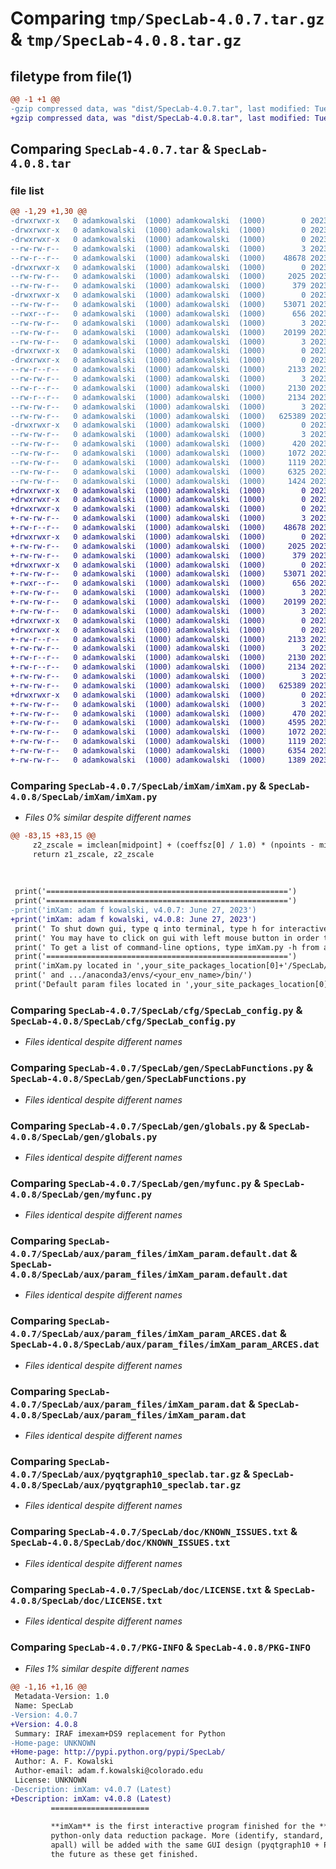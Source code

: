 # Comparing `tmp/SpecLab-4.0.7.tar.gz` & `tmp/SpecLab-4.0.8.tar.gz`

## filetype from file(1)

```diff
@@ -1 +1 @@
-gzip compressed data, was "dist/SpecLab-4.0.7.tar", last modified: Tue Jun 27 18:07:16 2023, max compression
+gzip compressed data, was "dist/SpecLab-4.0.8.tar", last modified: Tue Jun 27 18:37:10 2023, max compression
```

## Comparing `SpecLab-4.0.7.tar` & `SpecLab-4.0.8.tar`

### file list

```diff
@@ -1,29 +1,30 @@
-drwxrwxr-x   0 adamkowalski  (1000) adamkowalski  (1000)        0 2023-06-27 18:07:16.000000 SpecLab-4.0.7/
-drwxrwxr-x   0 adamkowalski  (1000) adamkowalski  (1000)        0 2023-06-27 18:07:16.000000 SpecLab-4.0.7/SpecLab/
-drwxrwxr-x   0 adamkowalski  (1000) adamkowalski  (1000)        0 2023-06-27 18:07:16.000000 SpecLab-4.0.7/SpecLab/imXam/
--rw-rw-r--   0 adamkowalski  (1000) adamkowalski  (1000)        3 2023-05-30 23:51:42.000000 SpecLab-4.0.7/SpecLab/imXam/__init__.py
--rw-r--r--   0 adamkowalski  (1000) adamkowalski  (1000)    48678 2023-06-27 18:04:41.000000 SpecLab-4.0.7/SpecLab/imXam/imXam.py
-drwxrwxr-x   0 adamkowalski  (1000) adamkowalski  (1000)        0 2023-06-27 18:07:16.000000 SpecLab-4.0.7/SpecLab/cfg/
--rw-rw-r--   0 adamkowalski  (1000) adamkowalski  (1000)     2025 2023-06-14 20:25:01.000000 SpecLab-4.0.7/SpecLab/cfg/SpecLab_config.py
--rw-rw-r--   0 adamkowalski  (1000) adamkowalski  (1000)      379 2023-06-15 15:54:47.000000 SpecLab-4.0.7/SpecLab/cfg/epar_imXam.py
-drwxrwxr-x   0 adamkowalski  (1000) adamkowalski  (1000)        0 2023-06-27 18:07:16.000000 SpecLab-4.0.7/SpecLab/gen/
--rw-rw-r--   0 adamkowalski  (1000) adamkowalski  (1000)    53071 2023-06-14 20:52:49.000000 SpecLab-4.0.7/SpecLab/gen/SpecLabFunctions.py
--rwxr--r--   0 adamkowalski  (1000) adamkowalski  (1000)      656 2023-06-02 18:44:11.000000 SpecLab-4.0.7/SpecLab/gen/globals.py
--rw-rw-r--   0 adamkowalski  (1000) adamkowalski  (1000)        3 2023-06-02 00:22:30.000000 SpecLab-4.0.7/SpecLab/gen/__init__.py
--rw-rw-r--   0 adamkowalski  (1000) adamkowalski  (1000)    20199 2023-06-14 19:40:28.000000 SpecLab-4.0.7/SpecLab/gen/myfunc.py
--rw-rw-r--   0 adamkowalski  (1000) adamkowalski  (1000)        3 2023-06-01 23:14:48.000000 SpecLab-4.0.7/SpecLab/__init__.py
-drwxrwxr-x   0 adamkowalski  (1000) adamkowalski  (1000)        0 2023-06-27 18:07:16.000000 SpecLab-4.0.7/SpecLab/aux/
-drwxrwxr-x   0 adamkowalski  (1000) adamkowalski  (1000)        0 2023-06-27 18:07:16.000000 SpecLab-4.0.7/SpecLab/aux/param_files/
--rw-r--r--   0 adamkowalski  (1000) adamkowalski  (1000)     2133 2023-06-26 18:07:15.000000 SpecLab-4.0.7/SpecLab/aux/param_files/imXam_param.default.dat
--rw-rw-r--   0 adamkowalski  (1000) adamkowalski  (1000)        3 2023-06-02 00:22:07.000000 SpecLab-4.0.7/SpecLab/aux/param_files/__init__.py
--rw-r--r--   0 adamkowalski  (1000) adamkowalski  (1000)     2130 2023-06-26 18:06:59.000000 SpecLab-4.0.7/SpecLab/aux/param_files/imXam_param_ARCES.dat
--rw-r--r--   0 adamkowalski  (1000) adamkowalski  (1000)     2134 2023-06-26 18:06:44.000000 SpecLab-4.0.7/SpecLab/aux/param_files/imXam_param.dat
--rw-rw-r--   0 adamkowalski  (1000) adamkowalski  (1000)        3 2023-06-02 00:21:46.000000 SpecLab-4.0.7/SpecLab/aux/__init__.py
--rw-rw-r--   0 adamkowalski  (1000) adamkowalski  (1000)   625389 2023-05-30 23:11:52.000000 SpecLab-4.0.7/SpecLab/aux/pyqtgraph10_speclab.tar.gz
-drwxrwxr-x   0 adamkowalski  (1000) adamkowalski  (1000)        0 2023-06-27 18:07:16.000000 SpecLab-4.0.7/SpecLab/doc/
--rw-rw-r--   0 adamkowalski  (1000) adamkowalski  (1000)        3 2023-06-02 00:22:19.000000 SpecLab-4.0.7/SpecLab/doc/__init__.py
--rw-rw-r--   0 adamkowalski  (1000) adamkowalski  (1000)      420 2023-06-26 17:45:13.000000 SpecLab-4.0.7/SpecLab/doc/CHANGELOG.txt
--rw-rw-r--   0 adamkowalski  (1000) adamkowalski  (1000)     1072 2023-06-26 17:41:16.000000 SpecLab-4.0.7/SpecLab/doc/KNOWN_ISSUES.txt
--rw-rw-r--   0 adamkowalski  (1000) adamkowalski  (1000)     1119 2023-06-14 15:39:40.000000 SpecLab-4.0.7/SpecLab/doc/LICENSE.txt
--rw-rw-r--   0 adamkowalski  (1000) adamkowalski  (1000)     6325 2023-06-27 18:07:16.000000 SpecLab-4.0.7/PKG-INFO
--rw-rw-r--   0 adamkowalski  (1000) adamkowalski  (1000)     1424 2023-06-27 18:06:04.000000 SpecLab-4.0.7/setup.py
+drwxrwxr-x   0 adamkowalski  (1000) adamkowalski  (1000)        0 2023-06-27 18:37:10.000000 SpecLab-4.0.8/
+drwxrwxr-x   0 adamkowalski  (1000) adamkowalski  (1000)        0 2023-06-27 18:37:10.000000 SpecLab-4.0.8/SpecLab/
+drwxrwxr-x   0 adamkowalski  (1000) adamkowalski  (1000)        0 2023-06-27 18:37:10.000000 SpecLab-4.0.8/SpecLab/imXam/
+-rw-rw-r--   0 adamkowalski  (1000) adamkowalski  (1000)        3 2023-05-30 23:51:42.000000 SpecLab-4.0.8/SpecLab/imXam/__init__.py
+-rw-r--r--   0 adamkowalski  (1000) adamkowalski  (1000)    48678 2023-06-27 18:35:53.000000 SpecLab-4.0.8/SpecLab/imXam/imXam.py
+drwxrwxr-x   0 adamkowalski  (1000) adamkowalski  (1000)        0 2023-06-27 18:37:10.000000 SpecLab-4.0.8/SpecLab/cfg/
+-rw-rw-r--   0 adamkowalski  (1000) adamkowalski  (1000)     2025 2023-06-14 20:25:01.000000 SpecLab-4.0.8/SpecLab/cfg/SpecLab_config.py
+-rw-rw-r--   0 adamkowalski  (1000) adamkowalski  (1000)      379 2023-06-15 15:54:47.000000 SpecLab-4.0.8/SpecLab/cfg/epar_imXam.py
+drwxrwxr-x   0 adamkowalski  (1000) adamkowalski  (1000)        0 2023-06-27 18:37:10.000000 SpecLab-4.0.8/SpecLab/gen/
+-rw-rw-r--   0 adamkowalski  (1000) adamkowalski  (1000)    53071 2023-06-14 20:52:49.000000 SpecLab-4.0.8/SpecLab/gen/SpecLabFunctions.py
+-rwxr--r--   0 adamkowalski  (1000) adamkowalski  (1000)      656 2023-06-02 18:44:11.000000 SpecLab-4.0.8/SpecLab/gen/globals.py
+-rw-rw-r--   0 adamkowalski  (1000) adamkowalski  (1000)        3 2023-06-02 00:22:30.000000 SpecLab-4.0.8/SpecLab/gen/__init__.py
+-rw-rw-r--   0 adamkowalski  (1000) adamkowalski  (1000)    20199 2023-06-14 19:40:28.000000 SpecLab-4.0.8/SpecLab/gen/myfunc.py
+-rw-rw-r--   0 adamkowalski  (1000) adamkowalski  (1000)        3 2023-06-01 23:14:48.000000 SpecLab-4.0.8/SpecLab/__init__.py
+drwxrwxr-x   0 adamkowalski  (1000) adamkowalski  (1000)        0 2023-06-27 18:37:10.000000 SpecLab-4.0.8/SpecLab/aux/
+drwxrwxr-x   0 adamkowalski  (1000) adamkowalski  (1000)        0 2023-06-27 18:37:10.000000 SpecLab-4.0.8/SpecLab/aux/param_files/
+-rw-r--r--   0 adamkowalski  (1000) adamkowalski  (1000)     2133 2023-06-26 18:07:15.000000 SpecLab-4.0.8/SpecLab/aux/param_files/imXam_param.default.dat
+-rw-rw-r--   0 adamkowalski  (1000) adamkowalski  (1000)        3 2023-06-02 00:22:07.000000 SpecLab-4.0.8/SpecLab/aux/param_files/__init__.py
+-rw-r--r--   0 adamkowalski  (1000) adamkowalski  (1000)     2130 2023-06-26 18:06:59.000000 SpecLab-4.0.8/SpecLab/aux/param_files/imXam_param_ARCES.dat
+-rw-r--r--   0 adamkowalski  (1000) adamkowalski  (1000)     2134 2023-06-26 18:06:44.000000 SpecLab-4.0.8/SpecLab/aux/param_files/imXam_param.dat
+-rw-rw-r--   0 adamkowalski  (1000) adamkowalski  (1000)        3 2023-06-02 00:21:46.000000 SpecLab-4.0.8/SpecLab/aux/__init__.py
+-rw-rw-r--   0 adamkowalski  (1000) adamkowalski  (1000)   625389 2023-05-30 23:11:52.000000 SpecLab-4.0.8/SpecLab/aux/pyqtgraph10_speclab.tar.gz
+drwxrwxr-x   0 adamkowalski  (1000) adamkowalski  (1000)        0 2023-06-27 18:37:10.000000 SpecLab-4.0.8/SpecLab/doc/
+-rw-rw-r--   0 adamkowalski  (1000) adamkowalski  (1000)        3 2023-06-02 00:22:19.000000 SpecLab-4.0.8/SpecLab/doc/__init__.py
+-rw-rw-r--   0 adamkowalski  (1000) adamkowalski  (1000)      470 2023-06-27 18:36:40.000000 SpecLab-4.0.8/SpecLab/doc/CHANGELOG.txt
+-rw-rw-r--   0 adamkowalski  (1000) adamkowalski  (1000)     4595 2023-06-27 18:36:10.000000 SpecLab-4.0.8/SpecLab/doc/README.md
+-rw-rw-r--   0 adamkowalski  (1000) adamkowalski  (1000)     1072 2023-06-26 17:41:16.000000 SpecLab-4.0.8/SpecLab/doc/KNOWN_ISSUES.txt
+-rw-rw-r--   0 adamkowalski  (1000) adamkowalski  (1000)     1119 2023-06-14 15:39:40.000000 SpecLab-4.0.8/SpecLab/doc/LICENSE.txt
+-rw-rw-r--   0 adamkowalski  (1000) adamkowalski  (1000)     6354 2023-06-27 18:37:10.000000 SpecLab-4.0.8/PKG-INFO
+-rw-rw-r--   0 adamkowalski  (1000) adamkowalski  (1000)     1389 2023-06-27 18:35:09.000000 SpecLab-4.0.8/setup.py
```

### Comparing `SpecLab-4.0.7/SpecLab/imXam/imXam.py` & `SpecLab-4.0.8/SpecLab/imXam/imXam.py`

 * *Files 0% similar despite different names*

```diff
@@ -83,15 +83,15 @@
     z2_zscale = imclean[midpoint] + (coeffsz[0] / 1.0) * (npoints - midpoint)
     return z1_zscale, z2_zscale
 
 
 
 print('======================================================')
 print('======================================================')
-print('imXam: adam f kowalski, v4.0.7: June 27, 2023')
+print('imXam: adam f kowalski, v4.0.8: June 27, 2023')
 print(' To shut down gui, type q into terminal, type h for interactive commands, use middle mouse wheel to zoom in and out')
 print(' You may have to click on gui with left mouse button in order to use interactive commands')
 print(' To get a list of command-line options, type imXam.py -h from a terminal.')
 print('======================================================')
 print('imXam.py located in ',your_site_packages_location[0]+'/SpecLab/imXam/')
 print(' and .../anaconda3/envs/<your_env_name>/bin/')
 print('Default param files located in ',your_site_packages_location[0]+'/SpecLab/aux/param_files/')
```

### Comparing `SpecLab-4.0.7/SpecLab/cfg/SpecLab_config.py` & `SpecLab-4.0.8/SpecLab/cfg/SpecLab_config.py`

 * *Files identical despite different names*

### Comparing `SpecLab-4.0.7/SpecLab/gen/SpecLabFunctions.py` & `SpecLab-4.0.8/SpecLab/gen/SpecLabFunctions.py`

 * *Files identical despite different names*

### Comparing `SpecLab-4.0.7/SpecLab/gen/globals.py` & `SpecLab-4.0.8/SpecLab/gen/globals.py`

 * *Files identical despite different names*

### Comparing `SpecLab-4.0.7/SpecLab/gen/myfunc.py` & `SpecLab-4.0.8/SpecLab/gen/myfunc.py`

 * *Files identical despite different names*

### Comparing `SpecLab-4.0.7/SpecLab/aux/param_files/imXam_param.default.dat` & `SpecLab-4.0.8/SpecLab/aux/param_files/imXam_param.default.dat`

 * *Files identical despite different names*

### Comparing `SpecLab-4.0.7/SpecLab/aux/param_files/imXam_param_ARCES.dat` & `SpecLab-4.0.8/SpecLab/aux/param_files/imXam_param_ARCES.dat`

 * *Files identical despite different names*

### Comparing `SpecLab-4.0.7/SpecLab/aux/param_files/imXam_param.dat` & `SpecLab-4.0.8/SpecLab/aux/param_files/imXam_param.dat`

 * *Files identical despite different names*

### Comparing `SpecLab-4.0.7/SpecLab/aux/pyqtgraph10_speclab.tar.gz` & `SpecLab-4.0.8/SpecLab/aux/pyqtgraph10_speclab.tar.gz`

 * *Files identical despite different names*

### Comparing `SpecLab-4.0.7/SpecLab/doc/KNOWN_ISSUES.txt` & `SpecLab-4.0.8/SpecLab/doc/KNOWN_ISSUES.txt`

 * *Files identical despite different names*

### Comparing `SpecLab-4.0.7/SpecLab/doc/LICENSE.txt` & `SpecLab-4.0.8/SpecLab/doc/LICENSE.txt`

 * *Files identical despite different names*

### Comparing `SpecLab-4.0.7/PKG-INFO` & `SpecLab-4.0.8/PKG-INFO`

 * *Files 1% similar despite different names*

```diff
@@ -1,16 +1,16 @@
 Metadata-Version: 1.0
 Name: SpecLab
-Version: 4.0.7
+Version: 4.0.8
 Summary: IRAF imexam+DS9 replacement for Python
-Home-page: UNKNOWN
+Home-page: http://pypi.python.org/pypi/SpecLab/
 Author: A. F. Kowalski
 Author-email: adam.f.kowalski@colorado.edu
 License: UNKNOWN
-Description: imXam: v4.0.7 (Latest)
+Description: imXam: v4.0.8 (Latest)
         ======================
         
         **imXam** is the first interactive program finished for the **SpecLab**
         python-only data reduction package. More (identify, standard, sensfunc,
         apall) will be added with the same GUI design (pyqtgraph10 + Plotly) in
         the future as these get finished.
```


